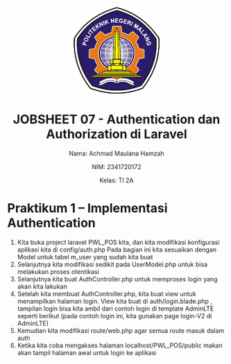 <div style="text-align: center;">
  <img src="image/LogoPolinema.jpg" width="200">
</div>

<h1 style="text-align: center;">JOBSHEET 07 - 
Authentication dan Authorization di Laravel</h1>

<p style="text-align: center;">Nama: Achmad Maulana Hamzah</p>
<p style="text-align: center;">NIM: 2341720172</p>
<p style="text-align: center;">Kelas: TI 2A</p>

# Praktikum 1 – Implementasi Authentication
1. Kita buka project laravel PWL_POS kita, dan kita modifikasi konfigurasi aplikasi kita di
config/auth.php
Pada bagian ini kita sesuaikan dengan Model untuk tabel m_user yang sudah kita buat
2. Selanjutnya kita modifikasi sedikit pada UserModel.php untuk bisa melakukan proses
otentikasi
3. Selanjutnya kita buat AuthController.php untuk memproses login yang akan kita
lakukan
4. Setelah kita membuat AuthController.php, kita buat view untuk menampilkan halaman
login. View kita buat di auth/login.blade.php , tampilan login bisa kita ambil dari
contoh login di template AdminLTE seperti berikut (pada contoh login ini, kita
gunakan page login-V2 di AdminLTE)
5. Kemudian kita modifikasi route/web.php agar semua route masuk dalam auth
6. Ketika kita coba mengakses halaman localhost/PWL_POS/public makan akan tampil
halaman awal untuk login ke aplikasi